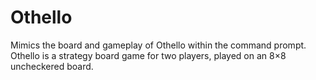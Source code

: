 # Othello
Mimics the board and gameplay of Othello within the command prompt.
Othello is a strategy board game for two players, played on an 8×8 uncheckered board. 